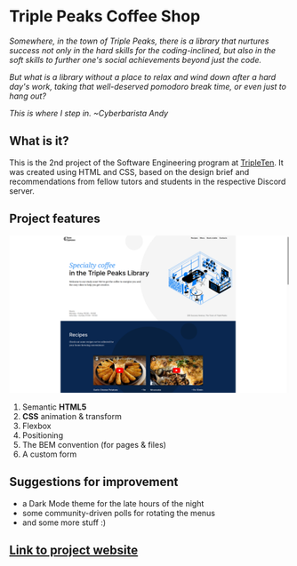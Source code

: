 # Triple Peaks Coffee Shop

_Somewhere, in the town of Triple Peaks, there is a library that nurtures success not only in the hard skills for the coding-inclined, but also in the soft skills to further one's social achievements beyond just the code._

_But what is a library without a place to relax and wind down after a hard day's work, taking that well-deserved pomodoro break time, or even just to hang out?_

_This is where I step in. ~Cyberbarista Andy_

## What is it?

This is the 2nd project of the Software Engineering program at [TripleTen](https://tripleten.co.il). It was created using HTML and CSS, based on the design brief and recommendations from fellow tutors and students in the respective Discord server.

## Project features

![A preview of the landing page](images/demo/preview_image.png)

1. Semantic **HTML5**
2. **CSS** animation & transform
3. Flexbox
4. Positioning
5. The BEM convention (for pages & files)
6. A custom form

## Suggestions for improvement

- a Dark Mode theme for the late hours of the night
- some community-driven polls for rotating the menus
- and some more stuff :)

## [Link to project website](https://pragmaticLudusian.github.io/se_project_coffeeshop)